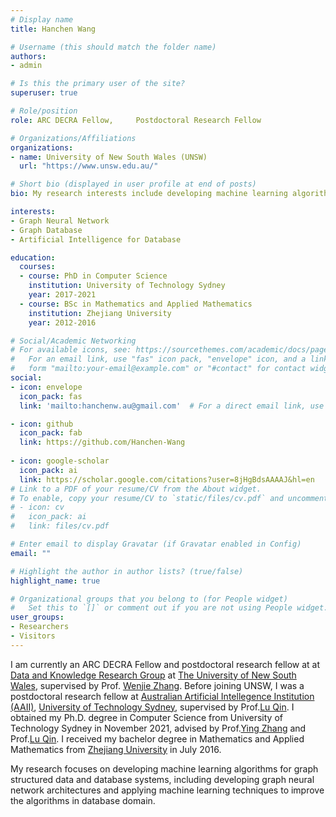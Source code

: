 ```yaml
---
# Display name
title: Hanchen Wang

# Username (this should match the folder name)
authors:
- admin

# Is this the primary user of the site?
superuser: true

# Role/position
role: ARC DECRA Fellow,     Postdoctoral Research Fellow

# Organizations/Affiliations
organizations:
- name: University of New South Wales (UNSW)
  url: "https://www.unsw.edu.au/"

# Short bio (displayed in user profile at end of posts)
bio: My research interests include developing machine learning algorithms for graph structured data and database systems.

interests:
- Graph Neural Network
- Graph Database
- Artificial Intelligence for Database

education:
  courses:
  - course: PhD in Computer Science
    institution: University of Technology Sydney
    year: 2017-2021
  - course: BSc in Mathematics and Applied Mathematics
    institution: Zhejiang University
    year: 2012-2016

# Social/Academic Networking
# For available icons, see: https://sourcethemes.com/academic/docs/page-builder/#icons
#   For an email link, use "fas" icon pack, "envelope" icon, and a link in the
#   form "mailto:your-email@example.com" or "#contact" for contact widget.
social:
- icon: envelope
  icon_pack: fas
  link: 'mailto:hanchenw.au@gmail.com'  # For a direct email link, use "mailto:test@example.org".

- icon: github
  icon_pack: fab
  link: https://github.com/Hanchen-Wang
  
- icon: google-scholar
  icon_pack: ai
  link: https://scholar.google.com/citations?user=8jHgBdsAAAAJ&hl=en
# Link to a PDF of your resume/CV from the About widget.
# To enable, copy your resume/CV to `static/files/cv.pdf` and uncomment the lines below.
# - icon: cv
#   icon_pack: ai
#   link: files/cv.pdf

# Enter email to display Gravatar (if Gravatar enabled in Config)
email: ""

# Highlight the author in author lists? (true/false)
highlight_name: true

# Organizational groups that you belong to (for People widget)
#   Set this to `[]` or comment out if you are not using People widget.
user_groups:
- Researchers
- Visitors
---
```


I am currently an ARC DECRA Fellow and postdoctoral research fellow at at [Data and Knowledge Research Group](https://unswdb.github.io/) at [The University of New South Wales](https://unsw.edu.au/), supervised by Prof. [Wenjie Zhang](https://www.cse.unsw.edu.au/~zhangw/). Before joining UNSW, I was a postdoctoral research fellow at [Australian Artificial Intellegence Institution (AAII)](https://www.uts.edu.au/research/australian-artificial-intelligence-institute), [University of Technology Sydney](https://www.uts.edu.au/), supervised by Prof.[Lu Qin](https://www.uts.edu.au/staff/lu.qin). I obtained my Ph.D. degree in Computer Science from University of Technology Sydney in November 2021, advised by Prof.[Ying Zhang](http://www.cse.unsw.edu.au/~yingz/) and Prof.[Lu Qin](https://www.uts.edu.au/staff/lu.qin). I received my bachelor degree in Mathematics and Applied Mathematics from [Zhejiang University](https://www.zju.edu.cn/) in July 2016.

My research focuses on developing machine learning algorithms for graph structured data and database systems, including developing graph neural network architectures and applying machine learning techniques to improve the algorithms in database domain.


